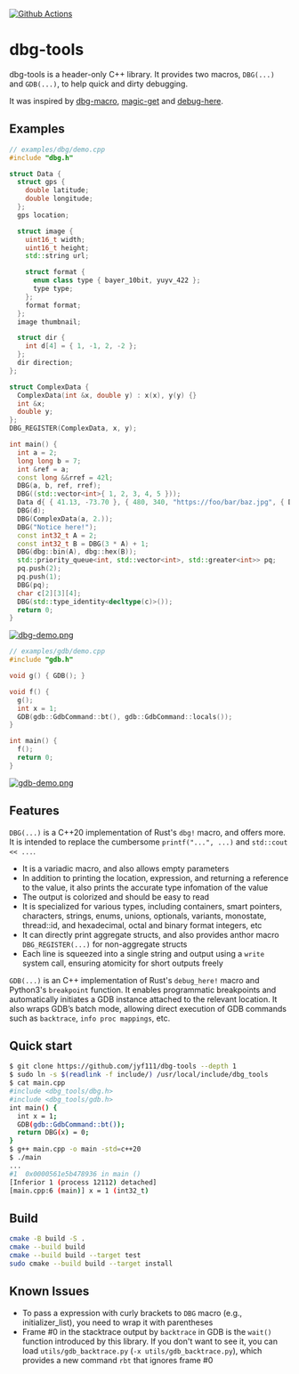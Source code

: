 [![Github Actions](https://github.com/jyf111/dbg-tools/actions/workflows/ci.yml/badge.svg)](https://github.com/jyf111/dbg-tools/actions/workflows/ci.yml)

# dbg-tools

dbg-tools is a header-only C++ library. It provides two macros,
`DBG(...)` and `GDB(...)`, to help quick and dirty debugging.

It was inspired by [dbg-macro](https://github.com/sharkdp/dbg-macro), [magic-get](https://github.com/boostorg/pfr) and
[debug-here](https://github.com/ethanpailes/debug-here).

## Examples

```cpp
// examples/dbg/demo.cpp
#include "dbg.h"

struct Data {
  struct gps {
    double latitude;
    double longitude;
  };
  gps location;

  struct image {
    uint16_t width;
    uint16_t height;
    std::string url;

    struct format {
      enum class type { bayer_10bit, yuyv_422 };
      type type;
    };
    format format;
  };
  image thumbnail;

  struct dir {
    int d[4] = { 1, -1, 2, -2 };
  };
  dir direction;
};

struct ComplexData {
  ComplexData(int &x, double y) : x(x), y(y) {}
  int &x;
  double y;
};
DBG_REGISTER(ComplexData, x, y);

int main() {
  int a = 2;
  long long b = 7;
  int &ref = a;
  const long &&rref = 42l;
  DBG(a, b, ref, rref);
  DBG((std::vector<int>{ 1, 2, 3, 4, 5 }));
  Data d{ { 41.13, -73.70 }, { 480, 340, "https://foo/bar/baz.jpg", { Data::image::format::type::yuyv_422 } } };
  DBG(d);
  DBG(ComplexData(a, 2.));
  DBG("Notice here!");
  const int32_t A = 2;
  const int32_t B = DBG(3 * A) + 1;
  DBG(dbg::bin(A), dbg::hex(B));
  std::priority_queue<int, std::vector<int>, std::greater<int>> pq;
  pq.push(2);
  pq.push(1);
  DBG(pq);
  char c[2][3][4];
  DBG(std::type_identity<decltype(c)>());
  return 0;
}
```

[![dbg-demo.png](https://z1.ax1x.com/2023/11/15/piYbPpD.png)](https://imgse.com/i/piYbPpD)

```cpp
// examples/gdb/demo.cpp
#include "gdb.h"

void g() { GDB(); }

void f() {
  g();
  int x = 1;
  GDB(gdb::GdbCommand::bt(), gdb::GdbCommand::locals());
}

int main() {
  f();
  return 0;
}
```

[![gdb-demo.png](https://z1.ax1x.com/2023/11/15/piYb24K.png)](https://imgse.com/i/piYb24K)

## Features

`DBG(...)` is a C++20 implementation of Rust's `dbg!` macro, and offers more.
It is intended to replace the cumbersome `printf("...", ...)` and `std::cout << ...`.

- It is a variadic macro, and also allows empty parameters
- In addition to printing the location, expression, and returning a reference to the value, it also prints the accurate type infomation of the value
- The output is colorized and should be easy to read
- It is specialized for various types, including containers, smart pointers, characters, strings, enums, unions, optionals, variants, monostate, thread::id, and hexadecimal, octal and binary format integers, etc
- It can directly print aggregate structs, and also provides anthor macro `DBG_REGISTER(...)` for non-aggregate structs
- Each line is squeezed into a single string and output using a `write` system call, ensuring atomicity for short outputs freely

`GDB(...)` is an C++ implementation of Rust's `debug_here!` macro and Python3's `breakpoint` function.
It enables programmatic breakpoints and automatically initiates a GDB instance attached to the relevant location.
It also wraps GDB’s batch mode, allowing direct execution of GDB commands such as `backtrace`, `info proc mappings`, etc.

## Quick start

```bash
$ git clone https://github.com/jyf111/dbg-tools --depth 1
$ sudo ln -s $(readlink -f include/) /usr/local/include/dbg_tools
$ cat main.cpp
#include <dbg_tools/dbg.h>
#include <dbg_tools/gdb.h>
int main() {
  int x = 1;
  GDB(gdb::GdbCommand::bt());
  return DBG(x) = 0;
}
$ g++ main.cpp -o main -std=c++20
$ ./main
...
#1  0x0000561e5b478936 in main ()
[Inferior 1 (process 12112) detached]
[main.cpp:6 (main)] x = 1 (int32_t)
```

## Build

```bash
cmake -B build -S .
cmake --build build
cmake --build build --target test
sudo cmake --build build --target install
```

## Known Issues

- To pass a expression with curly brackets to `DBG` macro (e.g., initializer_list), you need to wrap it with parentheses
- Frame #0 in the stacktrace output by `backtrace` in GDB is the `wait()` function introduced by this library. If you don't want to see it, you can load `utils/gdb_backtrace.py` (`-x utils/gdb_backtrace.py`), which provides a new command `rbt` that ignores frame #0
